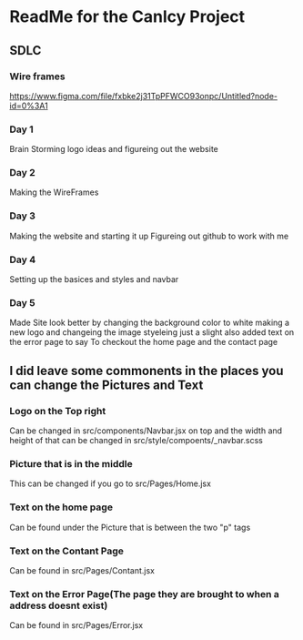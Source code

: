 # ReadMe for the Canlcy Project

## SDLC

### Wire frames

https://www.figma.com/file/fxbke2j31TpPFWCO93onpc/Untitled?node-id=0%3A1

### Day 1

Brain Storming logo ideas and figureing out the website

### Day 2

Making the WireFrames

### Day 3

Making the website and starting it up Figureing out github to work with me

### Day 4

Setting up the basices and styles and navbar

### Day 5

Made Site look better by changing the background color to white making a new logo and changeing the image styeleing just a slight also added text on the error page to say To checkout the home page and the contact page

## I did leave some commonents in the places you can change the Pictures and Text

### Logo on the Top right

Can be changed in src/components/Navbar.jsx on top and the width and height of that can be changed in src/style/compoents/\_navbar.scss

### Picture that is in the middle

This can be changed if you go to src/Pages/Home.jsx

### Text on the home page

Can be found under the Picture that is between the two "p" tags

### Text on the Contant Page

Can be found in src/Pages/Contant.jsx

### Text on the Error Page(The page they are brought to when a address doesnt exist)

Can be found in src/Pages/Error.jsx
